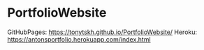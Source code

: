 # PortfolioWebsite

GitHubPages:
https://tonytskh.github.io/PortfolioWebsite/
Heroku:
https://antonsportfolio.herokuapp.com/index.html

